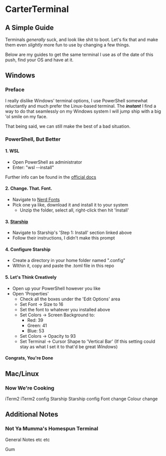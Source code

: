 # CarterTerminal
## A Simple Guide
Terminals *generally* suck, and look like shit to boot. Let's fix that and make them even *slightly* more fun to use by changing a few things.

Below are my guides to get the same terminal I use as of the date of this push, find your OS and have at it.

## Windows
### Preface
I really dislike Windows' terminal options, I use PowerShell somewhat reluctantly and much prefer the Linux-based terminal. The **_instant_** I find a way to do that seamlessly on my Windows system I will jump ship with a big 'ol smile on my face. 

That being said, we can still make the best of a bad situation.

### PowerShell, But Better

#### 1. WSL
- Open PowerShell as administrator<br>
- Enter: "wsl --install"

Further info can be found in the [official docs](https://docs.microsoft.com/en-us/windows/wsl/install)<br>

#### 2. Change. That. Font.
- Navigate to [Nerd Fonts](https://www.nerdfonts.com/)
- Pick one ya like, download it and install it to your system
  - Unzip the folder, select all, right-click then hit 'Install'

#### 3. [Starship](https://github.com/starship/starship)
- Navigate to Starship's 'Step 1: Install' section linked above
- Follow their instructions, I didn't make this prompt

#### 4. Configure Starship
- Create a directory in your home folder named ".config"
- WIthin it, copy and paste the .toml file in this repo

#### 5. Let's Think Creatively
- Open up your PowerShell however you like
- Open 'Properties'
  - Check all the boxes under the 'Edit Options' area
  - Set Font -> Size to 16
  - Set the font to whatever you installed above
  - Set Colors -> Screen Background to:
    - Red: 39
    - Green: 41
    - Blue: 53
  - Set Colors -> Opacity to 93
  - Set Terminal -> Cursor Shape to 'Vertical Bar' (If this setting could stay as what I set it to that'd be great *Windows*)
  
#### Congrats, You're Done


## Mac/Linux
### Now We're Cooking
iTerm2
iTerm2 config
Starship
Starship config
Font change
Colour change


## Additional Notes
### Not Ya Mumma's Homespun Terminal
General Notes etc etc

Gum
